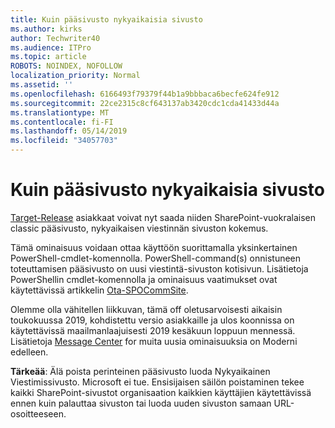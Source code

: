 ```yaml
---
title: Kuin pääsivusto nykyaikaisia sivusto
ms.author: kirks
author: Techwriter40
ms.audience: ITPro
ms.topic: article
ROBOTS: NOINDEX, NOFOLLOW
localization_priority: Normal
ms.assetid: ''
ms.openlocfilehash: 6166493f79379f44b1a9bbbaca6becfe624fe912
ms.sourcegitcommit: 22ce2315c8cf643137ab3420cdc1cda41433d44a
ms.translationtype: MT
ms.contentlocale: fi-FI
ms.lasthandoff: 05/14/2019
ms.locfileid: "34057703"
---
```

# <a name="modern-site-as-root-site"></a>Kuin pääsivusto nykyaikaisia sivusto

[Target-Release](https://docs.microsoft.com/en-us/office365/admin/manage/release-options-in-office-365?view=o365-worldwide) asiakkaat voivat nyt saada niiden SharePoint-vuokralaisen classic pääsivusto, nykyaikaisen viestinnän sivuston kokemus.

Tämä ominaisuus voidaan ottaa käyttöön suorittamalla yksinkertainen PowerShell-cmdlet-komennolla. PowerShell-command(s) onnistuneen toteuttamisen pääsivusto on uusi viestintä-sivuston kotisivun. Lisätietoja PowerShellin cmdlet-komennolla ja ominaisuus vaatimukset ovat käytettävissä artikkelin [Ota-SPOCommSite](https://docs.microsoft.com/en-us/powershell/module/sharepoint-online/Enable-SPOCommSite?view=sharepoint-ps). 

Olemme olla vähitellen liikkuvan, tämä off oletusarvoisesti aikaisin toukokuussa 2019, kohdistettu versio asiakkaille ja ulos koonnissa on käytettävissä maailmanlaajuisesti 2019 kesäkuun loppuun mennessä. Lisätietoja [Message Center](https://admin.microsoft.com/AdminPortal/Home#/MessageCenter) for muita uusia ominaisuuksia on Moderni edelleen. 

**Tärkeää**: Älä poista perinteinen pääsivusto luoda Nykyaikainen Viestimissivusto. Microsoft ei tue. Ensisijaisen säilön poistaminen tekee kaikki SharePoint-sivustot organisaation kaikkien käyttäjien käytettävissä ennen kuin palauttaa sivuston tai luoda uuden sivuston samaan URL-osoitteeseen. 
 
 